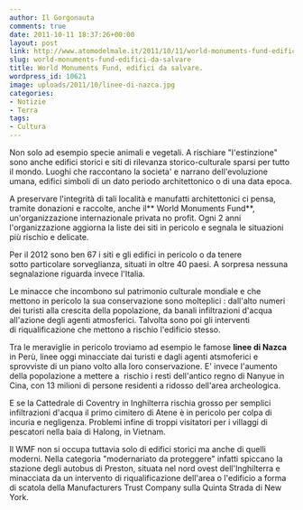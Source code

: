 ```yaml
---
author: Il Gorgonauta
comments: true
date: 2011-10-11 18:37:26+00:00
layout: post
link: http://www.atomodelmale.it/2011/10/11/world-monuments-fund-edifici-da-salvare/
slug: world-monuments-fund-edifici-da-salvare
title: World Monuments Fund, edifici da salvare.
wordpress_id: 10621
image: uploads/2011/10/linee-di-nazca.jpg
categories:
- Notizie
- Terra
tags:
- Cultura
---
```



Non solo ad esempio specie animali e vegetali. A rischiare "l'estinzione" sono anche edifici storici e siti di rilevanza storico-culturale sparsi per tutto il mondo. Luoghi che raccontano la societa' e narrano dell'evoluzione umana, edifici simboli di un dato periodo architettonico o di una data epoca.

A preservare l'integrità di tali località e manufatti architettonici ci pensa, tramite donazioni e raccolte, anche il** World Monuments Fund**, un'organizzazione internazionale privata no profit. Ogni 2 anni l'organizzazione aggiorna la liste dei siti in pericolo e segnala le situazioni più rischio e delicate.

Per il 2012 sono ben 67 i siti e gli edifici in pericolo o da tenere sotto particolare sorveglianza, situati in oltre 40 paesi. A sorpresa nessuna segnalazione riguarda invece l'Italia.

Le minacce che incombono sul patrimonio culturale mondiale e che mettono in pericolo la sua conservazione sono molteplici : dall'alto numeri dei turisti alla crescita della popolazione, da banali infiltrazioni d'acqua all'azione degli agenti atmosferici. Talvolta sono poi gli interventi di riqualificazione che mettono a rischio l'edificio stesso.

Tra le meraviglie in pericolo troviamo ad esempio le famose **linee di Nazca** in Perù, linee oggi minacciate dai turisti e dagli agenti atsmoferici e sprovviste di un piano volto alla loro conservazione. E' invece l'aumento della popolazione a mettere a  rischio i resti dell'antico regno di Nanyue in Cina, con 13 milioni di persone residenti a ridosso dell'area archeologica.

E se la Cattedrale di Coventry in Inghilterra rischia grosso per semplici infiltrazioni d'acqua il primo cimitero di Atene è in pericolo per colpa di incuria e negligenza. Problemi infine di troppi visitatori per i villaggi di pescatori nella baia di Halong, in Vietnam.

Il WMF non si occupa tuttavia solo di edifici storici ma anche di quelli moderni. Nella categoria "modernariato da proteggere" infatti spiccano la stazione degli autobus di Preston, situata nel nord ovest dell'Inghilterra e minacciata da un intervento di riqualificazione dell'area o l'edificio a forma di scatola della Manufacturers Trust Company sulla Quinta Strada di New York.
